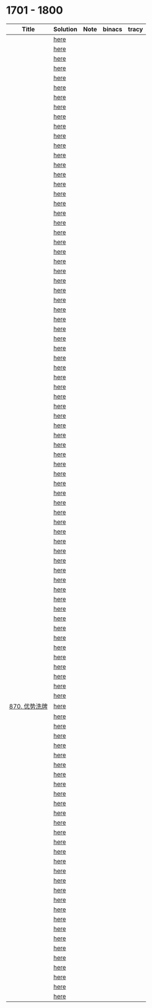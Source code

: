 # 1701 - 1800



| Title                                                        | Solution                 | Note | binacs | tracy |
| ------------------------------------------------------------ | ------------------------ | ---- | ------ | ----- |
|                                                              | [here](./1701/README.md) |      |        |       |
|                                                              | [here](./1702/README.md) |      |        |       |
|                                                              | [here](./1703/README.md) |      |        |       |
|                                                              | [here](./1704/README.md) |      |        |       |
|                                                              | [here](./1705/README.md) |      |        |       |
|                                                              | [here](./1706/README.md) |      |        |       |
|                                                              | [here](./1707/README.md) |      |        |       |
|                                                              | [here](./1708/README.md) |      |        |       |
|                                                              | [here](./1709/README.md) |      |        |       |
|                                                              | [here](./1710/README.md) |      |        |       |
|                                                              | [here](./1711/README.md) |      |        |       |
|                                                              | [here](./1712/README.md) |      |        |       |
|                                                              | [here](./1713/README.md) |      |        |       |
|                                                              | [here](./1714/README.md) |      |        |       |
|                                                              | [here](./1715/README.md) |      |        |       |
|                                                              | [here](./1716/README.md) |      |        |       |
|                                                              | [here](./1717/README.md) |      |        |       |
|                                                              | [here](./1718/README.md) |      |        |       |
|                                                              | [here](./1719/README.md) |      |        |       |
|                                                              | [here](./1720/README.md) |      |        |       |
|                                                              | [here](./1721/README.md) |      |        |       |
|                                                              | [here](./1722/README.md) |      |        |       |
|                                                              | [here](./1723/README.md) |      |        |       |
|                                                              | [here](./1724/README.md) |      |        |       |
|                                                              | [here](./1725/README.md) |      |        |       |
|                                                              | [here](./1726/README.md) |      |        |       |
|                                                              | [here](./1727/README.md) |      |        |       |
|                                                              | [here](./1728/README.md) |      |        |       |
|                                                              | [here](./1729/README.md) |      |        |       |
|                                                              | [here](./1730/README.md) |      |        |       |
|                                                              | [here](./1731/README.md) |      |        |       |
|                                                              | [here](./1732/README.md) |      |        |       |
|                                                              | [here](./1733/README.md) |      |        |       |
|                                                              | [here](./1734/README.md) |      |        |       |
|                                                              | [here](./1735/README.md) |      |        |       |
|                                                              | [here](./1736/README.md) |      |        |       |
|                                                              | [here](./1737/README.md) |      |        |       |
|                                                              | [here](./1738/README.md) |      |        |       |
|                                                              | [here](./1739/README.md) |      |        |       |
|                                                              | [here](./1740/README.md) |      |        |       |
|                                                              | [here](./1741/README.md) |      |        |       |
|                                                              | [here](./1742/README.md) |      |        |       |
|                                                              | [here](./1743/README.md) |      |        |       |
|                                                              | [here](./1744/README.md) |      |        |       |
|                                                              | [here](./1745/README.md) |      |        |       |
|                                                              | [here](./1746/README.md) |      |        |       |
|                                                              | [here](./1747/README.md) |      |        |       |
|                                                              | [here](./1748/README.md) |      |        |       |
|                                                              | [here](./1749/README.md) |      |        |       |
|                                                              | [here](./1750/README.md) |      |        |       |
|                                                              | [here](./1751/README.md) |      |        |       |
|                                                              | [here](./1752/README.md) |      |        |       |
|                                                              | [here](./1753/README.md) |      |        |       |
|                                                              | [here](./1754/README.md) |      |        |       |
|                                                              | [here](./1755/README.md) |      |        |       |
|                                                              | [here](./1756/README.md) |      |        |       |
|                                                              | [here](./1757/README.md) |      |        |       |
|                                                              | [here](./1758/README.md) |      |        |       |
|                                                              | [here](./1759/README.md) |      |        |       |
|                                                              | [here](./1760/README.md) |      |        |       |
|                                                              | [here](./1761/README.md) |      |        |       |
|                                                              | [here](./1762/README.md) |      |        |       |
|                                                              | [here](./1763/README.md) |      |        |       |
|                                                              | [here](./1764/README.md) |      |        |       |
|                                                              | [here](./1765/README.md) |      |        |       |
|                                                              | [here](./1766/README.md) |      |        |       |
|                                                              | [here](./1767/README.md) |      |        |       |
|                                                              | [here](./1768/README.md) |      |        |       |
|                                                              | [here](./1769/README.md) |      |        |       |
| [870. 优势洗牌](https://leetcode.cn/problems/advantage-shuffle/) | [here](./1770/README.md) |      |        |       |
|                                                              | [here](./1771/README.md) |      |        |       |
|                                                              | [here](./1772/README.md) |      |        |       |
|                                                              | [here](./1773/README.md) |      |        |       |
|                                                              | [here](./1774/README.md) |      |        |       |
|                                                              | [here](./1775/README.md) |      |        |       |
|                                                              | [here](./1776/README.md) |      |        |       |
|                                                              | [here](./1777/README.md) |      |        |       |
|                                                              | [here](./1778/README.md) |      |        |       |
|                                                              | [here](./1779/README.md) |      |        |       |
|                                                              | [here](./1780/README.md) |      |        |       |
|                                                              | [here](./1781/README.md) |      |        |       |
|                                                              | [here](./1782/README.md) |      |        |       |
|                                                              | [here](./1783/README.md) |      |        |       |
|                                                              | [here](./1784/README.md) |      |        |       |
|                                                              | [here](./1785/README.md) |      |        |       |
|                                                              | [here](./1786/README.md) |      |        |       |
|                                                              | [here](./1787/README.md) |      |        |       |
|                                                              | [here](./1788/README.md) |      |        |       |
|                                                              | [here](./1789/README.md) |      |        |       |
|                                                              | [here](./1790/README.md) |      |        |       |
|                                                              | [here](./1791/README.md) |      |        |       |
|                                                              | [here](./1792/README.md) |      |        |       |
|                                                              | [here](./1793/README.md) |      |        |       |
|                                                              | [here](./1794/README.md) |      |        |       |
|                                                              | [here](./1795/README.md) |      |        |       |
|                                                              | [here](./1796/README.md) |      |        |       |
|                                                              | [here](./1797/README.md) |      |        |       |
|                                                              | [here](./1798/README.md) |      |        |       |
|                                                              | [here](./1799/README.md) |      |        |       |
|                                                              | [here](./1800/README.md) |      |        |       |

